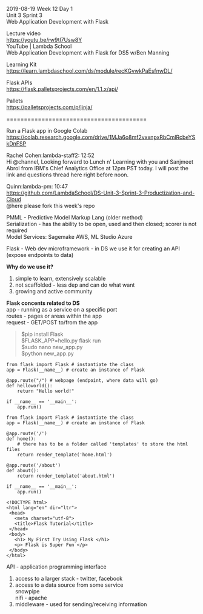 2019-08-19 Week 12 Day 1  
Unit 3 Sprint 3   
Web Application Development with Flask  

Lecture video  
https://youtu.be/rw9tl7Usw8Y   
YouTube | Lambda School  
Web Application Development with Flask for DS5 w/Ben Manning  

Learning Kit  
https://learn.lambdaschool.com/ds/module/recKGvwkPaEsfnwDL/  

Flask APIs  
https://flask.palletsprojects.com/en/1.1.x/api/  

Pallets  
https://palletsprojects.com/p/jinja/    

========================================

Run a Flask app in Google Colab   
https://colab.research.google.com/drive/1MJa6o8mf2vxxnpxRbCmlRcbeYSkDnFSP  

Rachel Cohen:lambda-staff2: 12:52  
Hi @channel, Looking forward to Lunch n' Learning with you and Sanjmeet Abrol from IBM's Chief Analytics Office at 12pm PST today. I will post the link and questions thread here right before noon. 

Quinn:lambda-pm: 10:47   
https://github.com/LambdaSchool/DS-Unit-3-Sprint-3-Productization-and-Cloud   
@here please fork this week's repo  

PMML - Predictive Model Markup Lang (older method)  
Serialization - has the ability to be open, used and then closed; scorer is not required  
Model Services: Sagemake AWS, ML Studio Azure  

Flask - Web dev microframework - in DS we use it for creating an API (expose endpoints to data)  

**Why do we use it?**    
1. simple to learn, extensively scalable  
2. not scaffolded - less dep and can do what want  
3. growing and active community  

**Flask concents related to DS**    
app - running as a service on a specific port  
routes - pages or areas within the app  
request - GET/POST to/from the app  

> $pip install Flask  
> $FLASK_APP=hello.py flask run  
> $sudo nano new_app.py  
> $python new_app.py

```
from flask import Flask # instantiate the class  
app = Flask(__name__) # create an instance of Flask   
 
@app.route("/") # webpage (endpoint, where data will go)  
def helloworld():
    return "Hello world!" 

if __name__ == '__main__':  
    app.run()   
```   
```
from flask import Flask # instantiate the class  
app = Flask(__name__) # create an instance of Flask  

@app.route('/')
def home():   
    # there has to be a folder called 'templates' to store the html files  
    return render_template('home.html')  
    
@app.route('/about')
def about():
    return render_template('about.html')   
    
if __name__ == '__main__':  
    app.run()  
```
```
<!DOCTYPE html>
<html lang="en" dir="ltr">
 <head>
   <meta charset="utf-8">
   <title>Flask Tutorial</title>
 </head>
 <body>
   <h1> My First Try Using Flask </h1>
   <p> Flask is Super Fun </p>
 </body>
</html>
```

API - application programming interface  
1. access to a larger stack - twitter, facebook  
2. access to a data source from some service  
snowpipe  
nifi - apache  
3. middleware - used for sending/receiving information   


